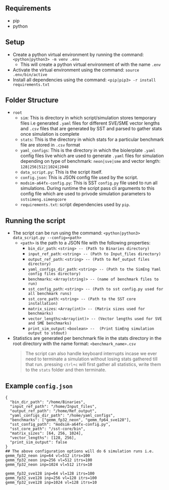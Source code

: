 ## Requirements

- pip
- python

## Setup

- Create a python virtual environment by running the command: `<python|python3> -m venv .env`
  - This will create a python virtual environment of with the name `.env`
- Activate the virtual environment using the command: `source .env/bin/active`
- Install all dependencies using the command: `<pip|pip3> -r install requirements.txt`

## Folder Structure

- `root`
  - `sim`: This is directory in which script/simulation stores temporary files i.e generated `.yaml` files for different SVE/SME vector lengths and `.csv` files that are generated by SST and parsed to gather stats once simulation is complete
  - `stats`: This is the directory in which stats for a particular benchmark file are stored in `.csv` format
  - `yaml_configs`: This is the directory in which the biolerplate `.yaml` config files live which are used to generate `.yaml` files for simulation depending on type of benchmark: `neon|sve|sme` and vector length: `128|256|512|1024|2048`
  - `data_script.py`: This is the script itself.
  - `config.json`: This is JSON config file used by the script.
  - `modsim-a64fx-config.py`: This is SST `config.py` file used to run all simulations. During runtime the script pass cli arguments to this config file which are used to privode simulation parameters to `sstsimeng.simengcore`
  - `requirements.txt`: script dependencies used by `pip`.

## Running the script

- The script can be run using the command: `<python|python3> data_script.py --config=<path>`
  - `<path>` is the path to a JSON file with the following properties:
    - `bin_dir_path`: `<string> -- (Path to Binaries directory)`
    - `input_ref_path`: `<string> -- (Path to Input_files directory)`
    - `output_ref_path`: `<string> -- (Path to Ref_output files directory)`
    - `yaml_configs_dir_path`: `<string> -- (Path to the SimEng Yaml config files directory)`
    - `benchmarks`: `<Array(string)> -- (name of benchmark files to run)`
    - `sst_config_path`: `<string> -- (Path to sst config.py used for all benchmark runs)`
    - `sst_core_path`: `<string> -- (Path to the SST core installation)`
    - `matrix_sizes`: `<Array(int)> -- (Matrix sizes used for benchmarks)`
    - `vector_lengths`:`<Array(int)> -- (Vector lengths used for SVE and SME benchmarks)`
    - `print_sim_output`: `<boolean> --  (Print SimEng simulation output to stdout)`
- Statistics are generated per benchmark file in the stats directory in the root directory with the name format: `<benchmark_name>.csv`
  > The script can also handle keyboard interrupts incase we ever need to terminate a simulation without losing stats gathered till that run. pressing `ctrl+c` will first gather all statistics, write them to the `stats` folder and then terminate.

## Example `config.json`

```
{
  "bin_dir_path": "/home/Binaries",
  "input_ref_path": "/home/Input_files",
  "output_ref_path": "/home/Ref_output",
  "yaml_configs_dir_path": "/home/yaml_configs",
  "benchmarks": ["gemm_fp32_neon", "gemm_fp64_sve128"],
  "sst_config_path": "modsim-a64fx-config.py",
  "sst_core_path": "/sst-core/bin",
  "matrix_sizes": [64, 256, 1024],
  "vector_lengths": [128, 256],
  "print_sim_output": false
}
## The above configuration options will do 6 simulation runs i.e.
gemm_fp32_neon inp=64 vl=512 itrs=100
gemm_fp32_neon inp=256 vl=512 itrs=100
gemm_fp32_neon inp=1024 vl=512 itrs=10

gemm_fp32_sve128 inp=64 vl=128 itrs=100
gemm_fp32_sve128 inp=256 vl=128 itrs=100
gemm_fp32_sve128 inp=1024 vl=128 itrs=10
```
